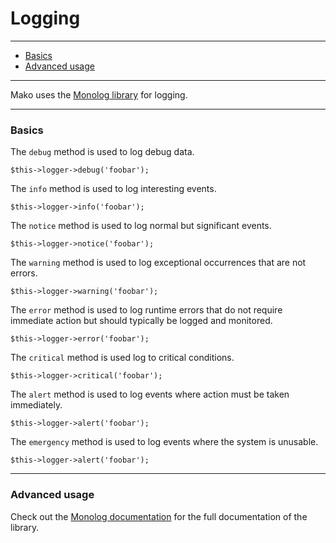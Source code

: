 # Logging

--------------------------------------------------------

* [Basics](#basics)
* [Advanced usage](#advanced_usage)

--------------------------------------------------------

Mako uses the [Monolog library](https://github.com/Seldaek/monolog) for logging.

--------------------------------------------------------

<a id="basics"></a>

### Basics

The ```debug``` method is used to log debug data.

	$this->logger->debug('foobar');

The ```info``` method is used to log interesting events.

	$this->logger->info('foobar');

The ```notice``` method is used to log normal but significant events.

	$this->logger->notice('foobar');

The ```warning``` method is used to log exceptional occurrences that are not errors.

	$this->logger->warning('foobar');

The ```error``` method is used to log runtime errors that do not require immediate action but should typically be logged and monitored.

	$this->logger->error('foobar');

The ```critical``` method is used log to critical conditions.

	$this->logger->critical('foobar');

The ```alert``` method is used to log events where action must be taken immediately.

	$this->logger->alert('foobar');

The ```emergency``` method is used to log events where the system is unusable.

	$this->logger->alert('foobar');

--------------------------------------------------------

<a id="advanced_usage"></a>

### Advanced usage

Check out the [Monolog documentation](https://github.com/Seldaek/monolog) for the full documentation of the library. 